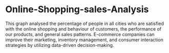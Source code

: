 # Online-Shopping-sales-Analysis


This graph analysed the percentage of people in all cities who are satisfied with the online shopping and behaviour of customers, the performance of our products, and general sales patterns. E-commerce companies can improve their marketing, inventory management, and consumer interaction strategies by utilizing data-driven decision-making.
